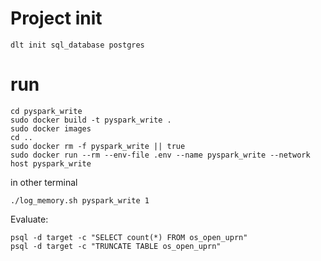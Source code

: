 # Project init
```
dlt init sql_database postgres
```

# run
```
cd pyspark_write
sudo docker build -t pyspark_write .
sudo docker images
cd ..
sudo docker rm -f pyspark_write || true
sudo docker run --rm --env-file .env --name pyspark_write --network host pyspark_write
```
in other terminal
```
./log_memory.sh pyspark_write 1
```
Evaluate:
```
psql -d target -c "SELECT count(*) FROM os_open_uprn"
psql -d target -c "TRUNCATE TABLE os_open_uprn"
```
